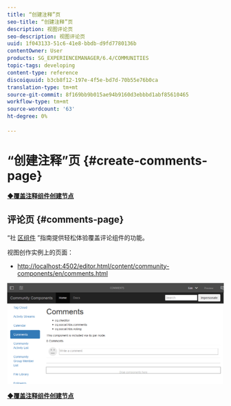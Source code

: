 ```yaml
---
title: “创建注释”页
seo-title: “创建注释”页
description: 视图评论页
seo-description: 视图评论页
uuid: 1f043133-51c6-41e8-bbdb-d9fd7780136b
contentOwner: User
products: SG_EXPERIENCEMANAGER/6.4/COMMUNITIES
topic-tags: developing
content-type: reference
discoiquuid: b3cb8f12-197e-4f5e-bd7d-70b55e76b0ca
translation-type: tm+mt
source-git-commit: 8f169bb9b015ae94b9160d3ebbbd1abf85610465
workflow-type: tm+mt
source-wordcount: '63'
ht-degree: 0%

---
```



# “创建注释”页 {#create-comments-page}

**[◆覆盖注释组件](overlay-comments.md)[创建节点](overlay-create-nodes.md)**

## 评论页 {#comments-page}

“社 [区组件](components-guide.md) ”指南提供轻松体验覆盖评论组件的功能。

视图创作实例上的页面：

* [http://localhost:4502/editor.html/content/community-components/en/comments.html](http://localhost:4502/editor.html/content/community-components/en/comments.html)

![chlimage_1-125](assets/chlimage_1-125.png)

**[◆覆盖注释组件](overlay-comments.md)[创建节点](overlay-create-nodes.md)**